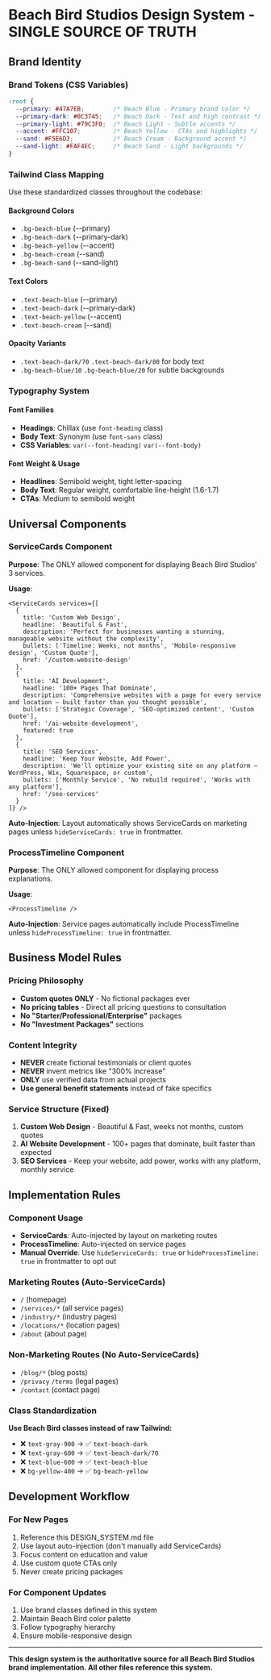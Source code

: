 # Beach Bird Studios Design System - SINGLE SOURCE OF TRUTH

## Brand Identity

### Brand Tokens (CSS Variables)
```css
:root {
  --primary: #47A7EB;        /* Beach Blue - Primary brand color */
  --primary-dark: #0C3745;   /* Beach Dark - Text and high contrast */
  --primary-light: #79C3F0;  /* Beach Light - Subtle accents */
  --accent: #FFC107;         /* Beach Yellow - CTAs and highlights */
  --sand: #F5E6D3;           /* Beach Cream - Background accent */
  --sand-light: #FAF4EC;     /* Beach Sand - Light backgrounds */
}
```

### Tailwind Class Mapping
Use these standardized classes throughout the codebase:

#### Background Colors
- `.bg-beach-blue` (--primary)
- `.bg-beach-dark` (--primary-dark)
- `.bg-beach-yellow` (--accent)
- `.bg-beach-cream` (--sand)
- `.bg-beach-sand` (--sand-light)

#### Text Colors
- `.text-beach-blue` (--primary)
- `.text-beach-dark` (--primary-dark)
- `.text-beach-yellow` (--accent)
- `.text-beach-cream` (--sand)

#### Opacity Variants
- `.text-beach-dark/70` `.text-beach-dark/80` for body text
- `.bg-beach-blue/10` `.bg-beach-blue/20` for subtle backgrounds

### Typography System

#### Font Families
- **Headings**: Chillax (use `font-heading` class)
- **Body Text**: Synonym (use `font-sans` class)
- **CSS Variables**: `var(--font-heading)` `var(--font-body)`

#### Font Weight & Usage
- **Headlines**: Semibold weight, tight letter-spacing
- **Body Text**: Regular weight, comfortable line-height (1.6-1.7)
- **CTAs**: Medium to semibold weight

## Universal Components

### ServiceCards Component
**Purpose**: The ONLY allowed component for displaying Beach Bird Studios' 3 services.

**Usage**: 
```astro
<ServiceCards services={[
  {
    title: 'Custom Web Design',
    headline: 'Beautiful & Fast',
    description: 'Perfect for businesses wanting a stunning, manageable website without the complexity',
    bullets: ['Timeline: Weeks, not months', 'Mobile-responsive design', 'Custom Quote'],
    href: '/custom-website-design'
  },
  {
    title: 'AI Development', 
    headline: '100+ Pages That Dominate',
    description: 'Comprehensive websites with a page for every service and location — built faster than you thought possible',
    bullets: ['Strategic Coverage', 'SEO-optimized content', 'Custom Quote'],
    href: '/ai-website-development',
    featured: true
  },
  {
    title: 'SEO Services',
    headline: 'Keep Your Website, Add Power', 
    description: 'We'll optimize your existing site on any platform — WordPress, Wix, Squarespace, or custom',
    bullets: ['Monthly Service', 'No rebuild required', 'Works with any platform'],
    href: '/seo-services'
  }
]} />
```

**Auto-Injection**: Layout automatically shows ServiceCards on marketing pages unless `hideServiceCards: true` in frontmatter.

### ProcessTimeline Component
**Purpose**: The ONLY allowed component for displaying process explanations.

**Usage**: 
```astro
<ProcessTimeline />
```

**Auto-Injection**: Service pages automatically include ProcessTimeline unless `hideProcessTimeline: true` in frontmatter.

## Business Model Rules

### Pricing Philosophy
- **Custom quotes ONLY** - No fictional packages ever
- **No pricing tables** - Direct all pricing questions to consultation
- **No "Starter/Professional/Enterprise"** packages
- **No "Investment Packages"** sections

### Content Integrity
- **NEVER** create fictional testimonials or client quotes
- **NEVER** invent metrics like "300% increase" 
- **ONLY** use verified data from actual projects
- **Use general benefit statements** instead of fake specifics

### Service Structure (Fixed)
1. **Custom Web Design** - Beautiful & Fast, weeks not months, custom quotes
2. **AI Website Development** - 100+ pages that dominate, built faster than expected
3. **SEO Services** - Keep your website, add power, works with any platform, monthly service

## Implementation Rules

### Component Usage
- **ServiceCards**: Auto-injected by layout on marketing routes
- **ProcessTimeline**: Auto-injected on service pages
- **Manual Override**: Use `hideServiceCards: true` or `hideProcessTimeline: true` in frontmatter to opt out

### Marketing Routes (Auto-ServiceCards)
- `/` (homepage)
- `/services/*` (all service pages)
- `/industry/*` (industry pages)  
- `/locations/*` (location pages)
- `/about` (about page)

### Non-Marketing Routes (No Auto-ServiceCards)
- `/blog/*` (blog posts)
- `/privacy` `/terms` (legal pages)
- `/contact` (contact page)

### Class Standardization
**Use Beach Bird classes instead of raw Tailwind:**
- ❌ `text-gray-900` → ✅ `text-beach-dark`
- ❌ `text-gray-600` → ✅ `text-beach-dark/70`
- ❌ `text-blue-600` → ✅ `text-beach-blue`
- ❌ `bg-yellow-400` → ✅ `bg-beach-yellow`

## Development Workflow

### For New Pages
1. Reference this DESIGN_SYSTEM.md file
2. Use layout auto-injection (don't manually add ServiceCards)
3. Focus content on education and value
4. Use custom quote CTAs only
5. Never create pricing packages

### For Component Updates
1. Use brand classes defined in this system
2. Maintain Beach Bird color palette
3. Follow typography hierarchy
4. Ensure mobile-responsive design

---

**This design system is the authoritative source for all Beach Bird Studios brand implementation. All other files reference this system.**